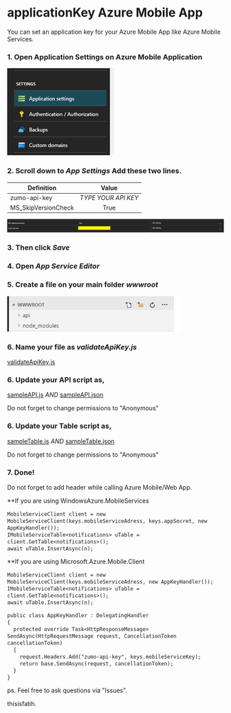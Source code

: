 # applicationKey Azure Mobile App
You can set an application key for your Azure Mobile App like Azure Mobile Services.

### 1. Open Application Settings on Azure Mobile Application

![Image](https://github.com/thisisfatih/applicationKey/blob/master/appSettings.PNG "1")

### 2. Scroll down to *App Settings* Add these two lines.

| Definition    | Value         |
| ------------- |:-------------:|
| zumo-api-key | *TYPE YOUR API KEY* |
| MS_SkipVersionCheck    | True      |

![Image]( https://github.com/thisisfatih/applicationKey/blob/master/lines.PNG "2")

### 3. Then click *Save*

### 4. Open *App Service Editor*

### 5. Create a file on your main folder *wwwroot*

![Image]( https://github.com/thisisfatih/applicationKey/blob/master/wwwRoot.png "3")

### 6. Name your file as *validateApiKey.js*

[validateApiKey.js](/validateApiKey.js)

### 6. Update your API script as,

[sampleAPI.js](/sampleAPI.js) *AND*
[sampleAPI.json](/sampleAPI.json)

Do not forget to change permissions to "Anonymous"

### 6. Update your Table script as,

[sampleTable.js](/sampleTable.js) *AND*
[sampleTable.json](/sampleTable.json)

Do not forget to change permissions to "Anonymous"

### 7. Done!

Do not forget to add header while calling Azure Mobile/Web App.

**If you are using WindowsAzure.MobileServices
```
MobileServiceClient client = new MobileServiceClient(keys.mobileServiceAdress, keys.appSecret, new AppKeyHandler());
IMobileServiceTable<notifications> uTable = client.GetTable<notifications>();
await uTable.InsertAsync(n);
```

**If you are using Microsoft.Azure.Mobile.Client
```
MobileServiceClient client = new MobileServiceClient(keys.mobileServiceAdress, new AppKeyHandler());
IMobileServiceTable<notifications> uTable = client.GetTable<notifications>();
await uTable.InsertAsync(n);
```


```
public class AppKeyHandler : DelegatingHandler
{
  protected override Task<HttpResponseMessage> SendAsync(HttpRequestMessage request, CancellationToken cancellationToken)
  {
    request.Headers.Add("zumo-api-key", keys.mobileServiceKey);
    return base.SendAsync(request, cancellationToken);
  }
}
```

ps. Feel free to ask questions via "Issues".

thisisfatih.







